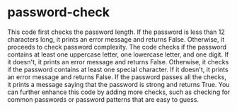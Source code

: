 # password-check 
This code first checks the password length. If the password is less than 12 characters long, it prints an error message and returns False. Otherwise, it proceeds to check password complexity.
The code checks if the password contains at least one uppercase letter, one lowercase letter, and one digit. If it doesn't, it prints an error message and returns False. Otherwise, it checks if the password contains at least one special character. If it doesn't, it prints an error message and returns False.
If the password passes all the checks, it prints a message saying that the password is strong and returns True.
You can further enhance this code by adding more checks, such as checking for common passwords or password patterns that are easy to guess.
